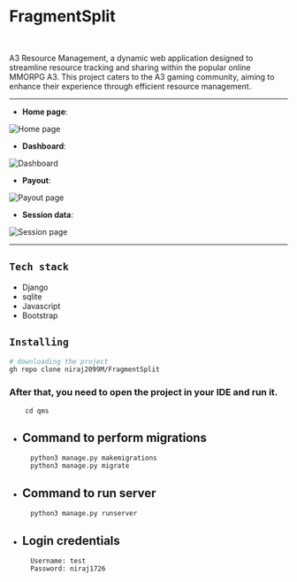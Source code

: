 # FragmentSplit

<br>

A3 Resource Management, a dynamic web application designed to streamline resource tracking and sharing within the popular online MMORPG A3. This project caters to the A3 gaming community, aiming to enhance their experience through efficient resource management. 

<hr>

- **Home page**:

![Home page](qms/assets/loginpage.png)

- **Dashboard**:

![Dashboard](qms/assets/addPayput.png)

- **Payout**:

![Payout page](qms/assets/payoutData.png)

- **Session data**:

![Session page](qms/assets/sessData.png)

<hr>

## `Tech stack`

- Django
- sqlite
- Javascript
- Bootstrap

## `Installing`
```bash
# downloading the project
gh repo clone niraj2099M/FragmentSplit
```
### After that, you need to open the project in your IDE and run it.
        cd qms



- ## Command to perform migrations
        python3 manage.py makemigrations
        python3 manage.py migrate

- ## Command to run server
        python3 manage.py runserver


- ## Login credentials
        Username: test
        Password: niraj1726




